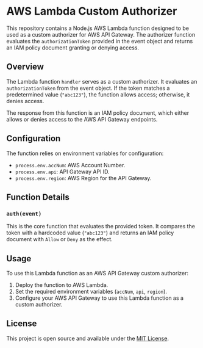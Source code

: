 # AWS Lambda Custom Authorizer

This repository contains a Node.js AWS Lambda function designed to be used as a custom authorizer for AWS API Gateway. The authorizer function evaluates the `authorizationToken` provided in the event object and returns an IAM policy document granting or denying access.

## Overview

The Lambda function `handler` serves as a custom authorizer. It evaluates an `authorizationToken` from the event object. If the token matches a predetermined value (`"abc123"`), the function allows access; otherwise, it denies access.

The response from this function is an IAM policy document, which either allows or denies access to the AWS API Gateway endpoints.

## Configuration

The function relies on environment variables for configuration:

- `process.env.accNum`: AWS Account Number.
- `process.env.api`: API Gateway API ID.
- `process.env.region`: AWS Region for the API Gateway.

## Function Details

### `auth(event)`

This is the core function that evaluates the provided token. It compares the token with a hardcoded value (`"abc123"`) and returns an IAM policy document with `Allow` or `Deny` as the effect.

## Usage

To use this Lambda function as an AWS API Gateway custom authorizer:

1. Deploy the function to AWS Lambda.
2. Set the required environment variables (`accNum`, `api`, `region`).
3. Configure your AWS API Gateway to use this Lambda function as a custom authorizer.

## License
This project is open source and available under the [MIT License](LICENSE).
